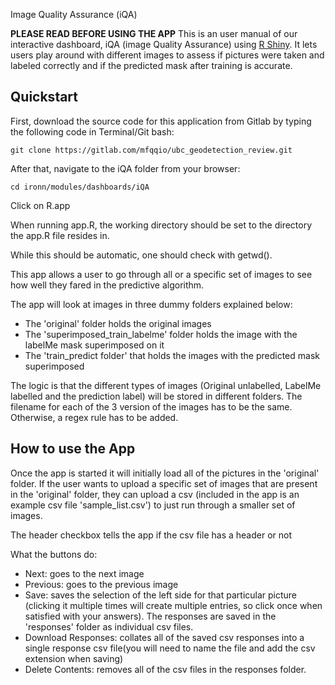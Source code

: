 Image Quality Assurance (iQA)

**PLEASE READ BEFORE USING THE APP**
This is an user manual of our interactive dashboard, iQA (image Quality Assurance) using [R Shiny](https://shiny.rstudio.com/). 
It lets users play around with different images to assess if pictures were taken and labeled correctly and if the predicted mask after training is accurate.

## Quickstart

First, download the source code for this application from Gitlab by typing the following code in Terminal/Git bash:

```
git clone https://gitlab.com/mfqqio/ubc_geodetection_review.git
```

After that, navigate to the iQA folder from your browser:

```
cd ironn/modules/dashboards/iQA
```

Click on R.app


When running app.R, the working directory should be set to the directory the app.R file resides in.

While this should be automatic, one should check with getwd().

This app allows a user to go through all or a specific set of images to see how well they fared in the predictive algorithm. 

The app will look at images in three dummy folders explained below:
-	The 'original' folder holds the original images
-	The 'superimposed_train_labelme' folder holds the image with the labelMe mask superimposed on it
-	The 'train_predict folder' that holds the images with the predicted mask superimposed

The logic is that the different types of images (Original unlabelled, LabelMe labelled
and the prediction label) will be stored in different folders. 
The filename for each of the 3 version of the images has to be the same. Otherwise, a regex rule has to be added.

## How to use the App
Once the app is started it will initially load all of the pictures in the 'original' folder.
If the user wants to upload a specific set of images that are present in the 'original' folder, they can upload a csv (included in the app is an example csv file 'sample_list.csv') to just run through a smaller set of images.

The header checkbox tells the app if the csv file has a header or not

What the buttons do:

-	Next: goes to the next image
-	Previous: goes to the previous image
-	Save: saves the selection of the left side for that particular picture
(clicking it multiple times will create multiple entries, so click once when satisfied with your answers).
The responses are saved in the 'responses' folder as individual csv files.
-	Download Responses: collates all of the saved csv responses into a single response
csv file(you will need to name the file and add the csv extension when saving)
-	Delete Contents: removes all of the csv files in the responses folder.
